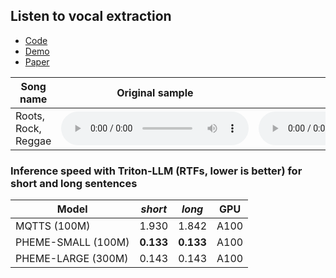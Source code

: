 ## Listen to vocal extraction

 - [Code](https://github.com/PolyAI-LDN/pheme)
 - [Demo](https://huggingface.co/spaces/PolyAI/pheme)
 - [Paper](https://arxiv.org/pdf/2401.02839.pdf)



| Song name              | Original sample                                                                                       | Init model                                                                                       | My trained model                                                                               | ht-demucs                                                                                        | mdx                                                                 |
|------------------------|-------------------------------------------------------------------------------------------------------|--------------------------------------------------------------------------------------------------|-------------------------------------------------------------------------------------------------|--------------------------------------------------------------------------------------------------|----------------------------------------------------------------------------------------------------|
| Roots, Rock, Reggae    | <audio src="s/sample_Roots_Rock_Reggae_15_sec.wav" type="audio/wav" controls preload></audio> | <audio src="s/Amantur_model_vocals_Roots_Rock_Reggae.wav" type="audio/wav" controls preload></audio> | <audio src="s/my_model_vocals_Roots_Rock_Reggae.wav" type="audio/wav" controls preload></audio> | <audio src="s/demucs_model_vocals_Roots_Rock_Reggae.mp3" type="audio/wav" controls preload></audio> | <audio src="s/mdx_model_vocals_Roots_Rock_Reggae.mp3" type="audio/wav" controls preload></audio> |





### Inference speed with Triton-LLM (RTFs, lower is better) for short and long sentences

| Model              | *short*   | *long*    | GPU    |
| ------------------ | --------- | --------- |--------- |
| MQTTS (100M)       | 1.930     | 1.842     | A100  |
| PHEME-SMALL (100M) | **0.133** | **0.133** | A100   |
| PHEME-LARGE (300M) | 0.143     | 0.143     | A100     |

